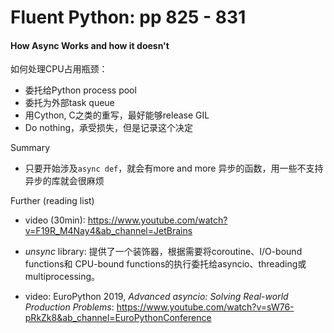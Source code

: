 # Fluent Python: pp 825 - 831

#### How Async Works and how it doesn't

如何处理CPU占用瓶颈：

- 委托给Python process pool
- 委托为外部task queue
- 用Cython, C之类的重写，最好能够release GIL
- Do nothing，承受损失，但是记录这个决定



Summary

- 只要开始涉及`async def`，就会有more and more 异步的函数，用一些不支持异步的库就会很麻烦

Further (reading list)

- video (30min): https://www.youtube.com/watch?v=F19R_M4Nay4&ab_channel=JetBrains
- *unsync* library: 提供了一个装饰器，根据需要将coroutine、I/O-bound functions和 CPU-bound functions的执行委托给asyncio、threading或multiprocessing。

- video: EuroPython 2019, *Advanced asyncio: Solving Real-world Production Problems*: https://www.youtube.com/watch?v=sW76-pRkZk8&ab_channel=EuroPythonConference

    
